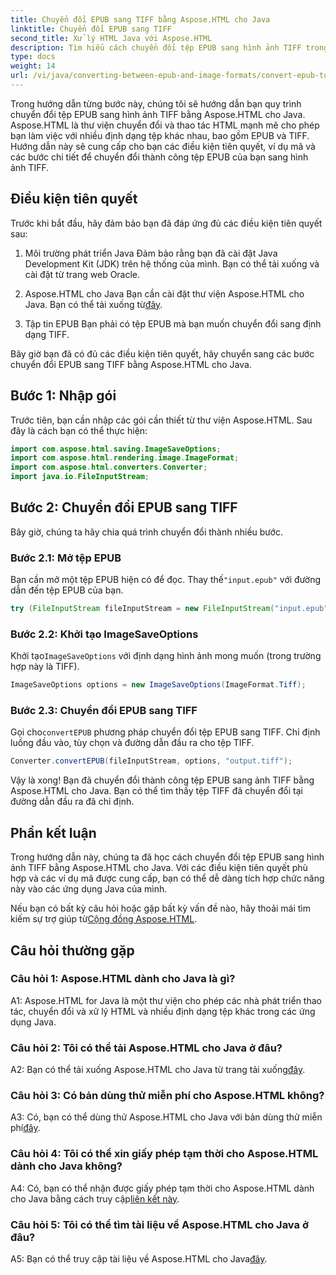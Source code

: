 ```yaml
---
title: Chuyển đổi EPUB sang TIFF bằng Aspose.HTML cho Java
linktitle: Chuyển đổi EPUB sang TIFF
second_title: Xử lý HTML Java với Aspose.HTML
description: Tìm hiểu cách chuyển đổi tệp EPUB sang hình ảnh TIFF trong Java với Aspose.HTML, một thư viện thao tác HTML mạnh mẽ.
type: docs
weight: 14
url: /vi/java/converting-between-epub-and-image-formats/convert-epub-to-tiff/
---
```

Trong hướng dẫn từng bước này, chúng tôi sẽ hướng dẫn bạn quy trình chuyển đổi tệp EPUB sang hình ảnh TIFF bằng Aspose.HTML cho Java. Aspose.HTML là thư viện chuyển đổi và thao tác HTML mạnh mẽ cho phép bạn làm việc với nhiều định dạng tệp khác nhau, bao gồm EPUB và TIFF. Hướng dẫn này sẽ cung cấp cho bạn các điều kiện tiên quyết, ví dụ mã và các bước chi tiết để chuyển đổi thành công tệp EPUB của bạn sang hình ảnh TIFF.

## Điều kiện tiên quyết

Trước khi bắt đầu, hãy đảm bảo bạn đã đáp ứng đủ các điều kiện tiên quyết sau:

1. Môi trường phát triển Java
Đảm bảo rằng bạn đã cài đặt Java Development Kit (JDK) trên hệ thống của mình. Bạn có thể tải xuống và cài đặt từ trang web Oracle.

2. Aspose.HTML cho Java
 Bạn cần cài đặt thư viện Aspose.HTML cho Java. Bạn có thể tải xuống từ[đây](https://releases.aspose.com/html/java/).

3. Tập tin EPUB
Bạn phải có tệp EPUB mà bạn muốn chuyển đổi sang định dạng TIFF.

Bây giờ bạn đã có đủ các điều kiện tiên quyết, hãy chuyển sang các bước chuyển đổi EPUB sang TIFF bằng Aspose.HTML cho Java.

## Bước 1: Nhập gói

Trước tiên, bạn cần nhập các gói cần thiết từ thư viện Aspose.HTML. Sau đây là cách bạn có thể thực hiện:

```java
import com.aspose.html.saving.ImageSaveOptions;
import com.aspose.html.rendering.image.ImageFormat;
import com.aspose.html.converters.Converter;
import java.io.FileInputStream;
```

## Bước 2: Chuyển đổi EPUB sang TIFF

Bây giờ, chúng ta hãy chia quá trình chuyển đổi thành nhiều bước.

### Bước 2.1: Mở tệp EPUB

 Bạn cần mở một tệp EPUB hiện có để đọc. Thay thế`"input.epub"` với đường dẫn đến tệp EPUB của bạn.

```java
try (FileInputStream fileInputStream = new FileInputStream("input.epub")) {
```

### Bước 2.2: Khởi tạo ImageSaveOptions

 Khởi tạo`ImageSaveOptions` với định dạng hình ảnh mong muốn (trong trường hợp này là TIFF).

```java
ImageSaveOptions options = new ImageSaveOptions(ImageFormat.Tiff);
```

### Bước 2.3: Chuyển đổi EPUB sang TIFF

 Gọi cho`convertEPUB` phương pháp chuyển đổi tệp EPUB sang TIFF. Chỉ định luồng đầu vào, tùy chọn và đường dẫn đầu ra cho tệp TIFF.

```java
Converter.convertEPUB(fileInputStream, options, "output.tiff");
```

Vậy là xong! Bạn đã chuyển đổi thành công tệp EPUB sang ảnh TIFF bằng Aspose.HTML cho Java. Bạn có thể tìm thấy tệp TIFF đã chuyển đổi tại đường dẫn đầu ra đã chỉ định.

## Phần kết luận

Trong hướng dẫn này, chúng ta đã học cách chuyển đổi tệp EPUB sang hình ảnh TIFF bằng Aspose.HTML cho Java. Với các điều kiện tiên quyết phù hợp và các ví dụ mã được cung cấp, bạn có thể dễ dàng tích hợp chức năng này vào các ứng dụng Java của mình.

Nếu bạn có bất kỳ câu hỏi hoặc gặp bất kỳ vấn đề nào, hãy thoải mái tìm kiếm sự trợ giúp từ[Cộng đồng Aspose.HTML](https://forum.aspose.com/).

## Câu hỏi thường gặp

### Câu hỏi 1: Aspose.HTML dành cho Java là gì?

A1: Aspose.HTML for Java là một thư viện cho phép các nhà phát triển thao tác, chuyển đổi và xử lý HTML và nhiều định dạng tệp khác trong các ứng dụng Java.

### Câu hỏi 2: Tôi có thể tải Aspose.HTML cho Java ở đâu?

 A2: Bạn có thể tải xuống Aspose.HTML cho Java từ trang tải xuống[đây](https://releases.aspose.com/html/java/).

### Câu hỏi 3: Có bản dùng thử miễn phí cho Aspose.HTML không?

 A3: Có, bạn có thể dùng thử Aspose.HTML cho Java với bản dùng thử miễn phí[đây](https://releases.aspose.com/).

### Câu hỏi 4: Tôi có thể xin giấy phép tạm thời cho Aspose.HTML dành cho Java không?

 A4: Có, bạn có thể nhận được giấy phép tạm thời cho Aspose.HTML dành cho Java bằng cách truy cập[liên kết này](https://purchase.aspose.com/temporary-license/).

### Câu hỏi 5: Tôi có thể tìm tài liệu về Aspose.HTML cho Java ở đâu?

 A5: Bạn có thể truy cập tài liệu về Aspose.HTML cho Java[đây](https://reference.aspose.com/html/java/).